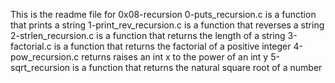 This is the readme file for 0x08-recursion
0-puts_recursion.c is a function that prints a string
1-print_rev_recursion.c is a function that reverses a string
2-strlen_recursion.c is a function that returns the length of a string
3-factorial.c is a function that returns the factorial of a positive integer
4-pow_recursion.c returns raises an int x to the power of an int y
5-sqrt_recursion is a function that returns the natural square root of a number
